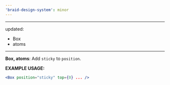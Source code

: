 ```yaml
---
'braid-design-system': minor
---
```


---
updated:
  - Box
  - atoms
---

**Box, atoms**: Add `sticky` to `position`.

**EXAMPLE USAGE:**

```jsx
<Box position="sticky" top={0} ... />
```
